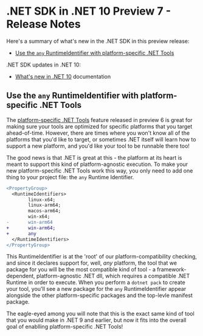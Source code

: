 # .NET SDK in .NET 10 Preview 7 - Release Notes

Here's a summary of what's new in the .NET SDK in this preview release:

- [Use the `any` RuntimeIdentifier with platform-specific .NET Tools](#any-rid-in-multi-rid-tools)

.NET SDK updates in .NET 10:

- [What's new in .NET 10](https://learn.microsoft.com/dotnet/core/whats-new/dotnet-10/overview) documentation

## Use the `any` RuntimeIdentifier with platform-specific .NET Tools <a id="any-rid-in-multi-rid-tools">

The [platform-specific .NET Tools](https://learn.microsoft.com/en-us/dotnet/core/whats-new/dotnet-10/sdk#platform-specific-net-tools) feature released in preview 6
is great for making sure your tools are optimized for specific platforms that you target ahead-of-time. However, there are times where you won't know
all of the platforms that you'd like to target, or sometimes .NET itself will learn how to support a new platform, and you'd like your tool to be runnable there too!

The good news is that .NET is great at this - the platform at its heart is meant to support this kind of platform-agnostic execution. To make your new
platform-specific .NET Tools work this way, you only need to add one thing to your project file: the `any` Runtime Identifier.

```diff
<PropertyGroup>
  <RuntimeIdentifiers>
        linux-x64;
        linux-arm64;
        macos-arm64;
        win-x64;
-       win-arm64
+       win-arm64;
+       any
  </RuntimeIdentifiers>
</PropertyGroup>
```

This RuntimeIdentifier is at the 'root' of our platform-compatibility checking, and since it declares support for, well, _any_ platform, the tool that we package for you will be the most compatible kind of tool - a framework-dependent, platform-agnostic .NET dll, which requires a compatible .NET Runtime in order to execute. When you perform a `dotnet pack` to create your tool, you'll see a new package for the `any` RuntimeIdentifier appear alongside the other platform-specific packages and the top-levle manifest package.

The eagle-eyed among you will note that this is the exact same kind of tool that you would make in .NET 9 and earlier, but now it fits into the overall goal of enablling platform-specific .NET Tools!
